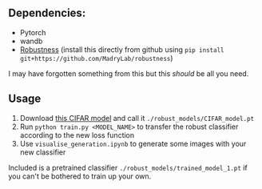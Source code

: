 ## Dependencies:
- Pytorch
- wandb
- [Robustness](https://github.com/MadryLab/robustness) (install this directly from github using ```pip install git+https://github.com/MadryLab/robustness```)

I may have forgotten something from this but this *should* be all you need.

## Usage
1. Download [this CIFAR model](http://andrewilyas.com/CIFAR.pt) and call it ```./robust_models/CIFAR_model.pt```
2. Run ```python train.py <MODEL_NAME>``` to transfer the robust classifier according to the new loss function
3. Use ```visualise_generation.ipynb``` to generate some images with your new classifier

Included is a pretrained classifier ```./robust_models/trained_model_1.pt``` if you can't be bothered to train up your own.